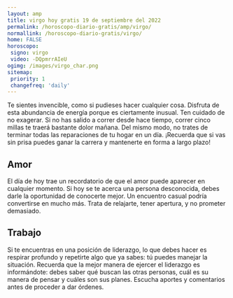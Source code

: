```yaml
---
layout: amp
title: virgo hoy gratis 19 de septiembre del 2022 
permalink: /horoscopo-diario-gratis/amp/virgo/
normallink: /horoscopo-diario-gratis/virgo/
home: FALSE
horoscopo:
 signo: virgo
 video: -DQpmrrAIeU
ogimg: /images/virgo_char.png
sitemap:
 priority: 1
 changefreq: 'daily'
---
```



Te sientes invencible, como si pudieses hacer cualquier cosa. Disfruta de esta abundancia de energía porque es ciertamente inusual. Ten cuidado de no exagerar. Si no has salido a correr desde hace tiempo, correr cinco millas te traerá bastante dolor mañana. Del mismo modo, no trates de terminar todas las reparaciones de tu hogar en un día. ¡Recuerda que si vas sin prisa puedes ganar la carrera y mantenerte en forma a largo plazo!

## Amor

El día de hoy trae un recordatorio de que el amor puede aparecer en cualquier momento. Si hoy se te acerca una persona desconocida, debes darle la oportunidad de conocerte mejor. Un encuentro casual podría convertirse en mucho más. Trata de relajarte, tener apertura, y no prometer demasiado.

## Trabajo

Si te encuentras en una posición de liderazgo, lo que debes hacer es respirar profundo y repetirte algo que ya sabes: tú puedes manejar la situación. Recuerda que la mejor manera de ejercer el liderazgo es informándote: debes saber qué buscan las otras personas, cuál es su manera de pensar y cuáles son sus planes. Escucha aportes y comentarios antes de proceder a dar órdenes.